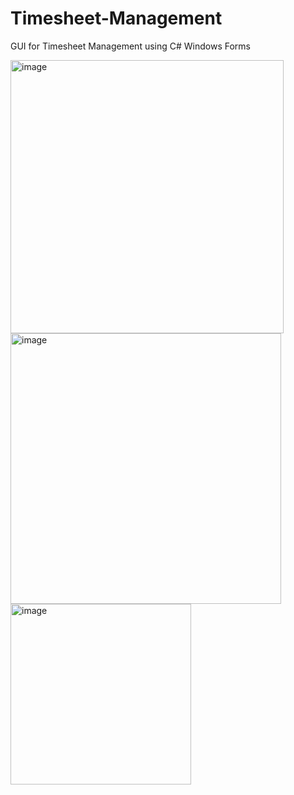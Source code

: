 # Timesheet-Management
GUI for Timesheet Management using C# Windows Forms

<img width="437" alt="image" src="https://github.com/user-attachments/assets/ba98ddee-8e5a-40da-8a8c-3cd5eda91efc">

<img width="433" alt="image" src="https://github.com/user-attachments/assets/13cd2c31-46a7-43fe-93d8-658da900a59c">

<img width="289" alt="image" src="https://github.com/user-attachments/assets/61f48f87-1313-48b0-9278-b7a15ec9c79b">
